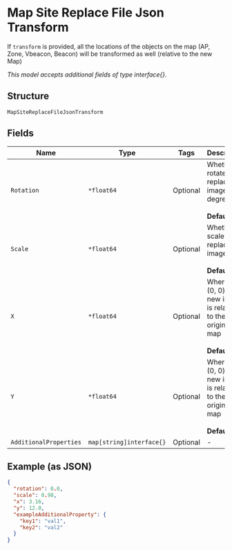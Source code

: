 
# Map Site Replace File Json Transform

If `transform` is provided, all the locations of the objects on the map (AP, Zone, Vbeacon, Beacon) will be transformed as well (relative to the new Map)

*This model accepts additional fields of type interface{}.*

## Structure

`MapSiteReplaceFileJsonTransform`

## Fields

| Name | Type | Tags | Description |
|  --- | --- | --- | --- |
| `Rotation` | `*float64` | Optional | Whether to rotate the replacing image, in degrees<br><br>**Default**: `0` |
| `Scale` | `*float64` | Optional | Whether to scale the replacing image<br><br>**Default**: `1` |
| `X` | `*float64` | Optional | Where the (0, 0) of the new image is relative to the original map<br><br>**Default**: `0` |
| `Y` | `*float64` | Optional | Where the (0, 0) of the new image is relative to the original map<br><br>**Default**: `0` |
| `AdditionalProperties` | `map[string]interface{}` | Optional | - |

## Example (as JSON)

```json
{
  "rotation": 0.0,
  "scale": 0.98,
  "x": 3.16,
  "y": 12.0,
  "exampleAdditionalProperty": {
    "key1": "val1",
    "key2": "val2"
  }
}
```

